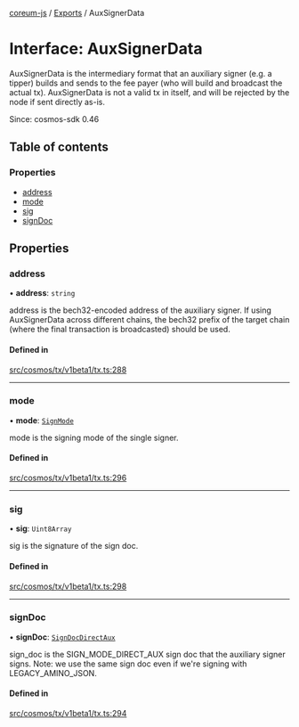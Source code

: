 [coreum-js](../README.md) / [Exports](../modules.md) / AuxSignerData

# Interface: AuxSignerData

AuxSignerData is the intermediary format that an auxiliary signer (e.g. a
tipper) builds and sends to the fee payer (who will build and broadcast the
actual tx). AuxSignerData is not a valid tx in itself, and will be rejected
by the node if sent directly as-is.

Since: cosmos-sdk 0.46

## Table of contents

### Properties

- [address](AuxSignerData.md#address)
- [mode](AuxSignerData.md#mode)
- [sig](AuxSignerData.md#sig)
- [signDoc](AuxSignerData.md#signdoc)

## Properties

### address

• **address**: `string`

address is the bech32-encoded address of the auxiliary signer. If using
AuxSignerData across different chains, the bech32 prefix of the target
chain (where the final transaction is broadcasted) should be used.

#### Defined in

[src/cosmos/tx/v1beta1/tx.ts:288](https://github.com/PyramydLabs/coreum-js/blob/75debec/src/cosmos/tx/v1beta1/tx.ts#L288)

___

### mode

• **mode**: [`SignMode`](../enums/internal_.SignMode.md)

mode is the signing mode of the single signer.

#### Defined in

[src/cosmos/tx/v1beta1/tx.ts:296](https://github.com/PyramydLabs/coreum-js/blob/75debec/src/cosmos/tx/v1beta1/tx.ts#L296)

___

### sig

• **sig**: `Uint8Array`

sig is the signature of the sign doc.

#### Defined in

[src/cosmos/tx/v1beta1/tx.ts:298](https://github.com/PyramydLabs/coreum-js/blob/75debec/src/cosmos/tx/v1beta1/tx.ts#L298)

___

### signDoc

• **signDoc**: [`SignDocDirectAux`](../modules.md#signdocdirectaux)

sign_doc is the SIGN_MODE_DIRECT_AUX sign doc that the auxiliary signer
signs. Note: we use the same sign doc even if we're signing with
LEGACY_AMINO_JSON.

#### Defined in

[src/cosmos/tx/v1beta1/tx.ts:294](https://github.com/PyramydLabs/coreum-js/blob/75debec/src/cosmos/tx/v1beta1/tx.ts#L294)
